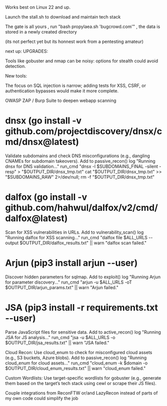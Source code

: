 Works best on Linux 22 and up.

Launch the stall.sh to download and maintain tech stack

The gate is all yours , run "bash propylaea.sh 'bugcrowd.com'" , the data is stored in a newly created directory

(its not perfect yet but its honnest work from a pentesting amateur)




next up: 
UPGRADES:

Tools like gobuster and nmap can be noisy: options for stealth could avoid detection.

New tools:

The focus on SQL injection is narrow; adding tests for XSS, CSRF, or authentication bypasses would make it more complete.

OWASP ZAP / Burp Suite
to deepen webapp scanning

# dnsx (go install -v github.com/projectdiscovery/dnsx/cmd/dnsx@latest)
Validate subdomains and check DNS misconfigurations (e.g., dangling CNAMEs for subdomain takeovers).
Add to passive_recon()
log "Running dnsx for DNS validation..."
run_cmd "dnsx -l $SUBDOMAINS_FINAL -silent -resp" > "$OUTPUT_DIR/dnsx_tmp.txt"
cat "$OUTPUT_DIR/dnsx_tmp.txt" >> "$SUBDOMAINS_RAW" 2>/dev/null; rm -f "$OUTPUT_DIR/dnsx_tmp.txt"

# dalfox (go install -v github.com/hahwul/dalfox/v2/cmd/dalfox@latest)
Scan for XSS vulnerabilities in URLs.
Add to vulnerability_scan()
log "Running dalfox for XSS scanning..."
run_cmd "dalfox file $ALL_URLS --output $OUTPUT_DIR/dalfox_results.txt" || warn "dalfox scan failed."

# Arjun (pip3 install arjun --user)
Discover hidden parameters for sqlmap.
Add to exploit()
log "Running Arjun for parameter discovery..."
run_cmd "arjun -u $ALL_URLS -oT $OUTPUT_DIR/arjun_params.txt" || warn "Arjun failed."

# JSA (pip3 install -r requirements.txt --user)
Parse JavaScript files for sensitive data.
Add to active_recon()
log "Running JSA for JS analysis..."
run_cmd "jsa -u $ALL_URLS -o $OUTPUT_DIR/jsa_results.txt" || warn "JSA failed."

Cloud Recon:
Use cloud_enum to check for misconfigured cloud assets (e.g., S3 buckets, Azure blobs).
Add to passive_recon()
log "Running cloud_enum for cloud assets..."
run_cmd "cloud_enum -k $domain -o $OUTPUT_DIR/cloud_enum_results.txt" || warn "cloud_enum failed."

Custom Wordlists: Use target-specific wordlists for gobuster (e.g., generate them based on the target’s tech stack using cewl or scrape their JS files).

Couple integrations from ReconFTW or/and LazyRecon instead of parts of my own code could simplify the job
